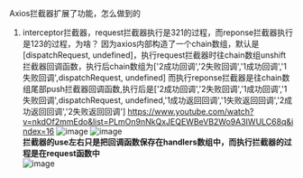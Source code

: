 Axios拦截器扩展了功能，怎么做到的

1. interceptor拦截器，request拦截器执行是321的过程，而reponse拦截器执行是123的过程，为啥？
    因为axios内部构造了一个chain数组，默认是[dispatchRequest, undefined]，执行request拦截器时往chain数组unshift拦截器回调函数，执行后chain数组为['2成功回调','2失败回调','1成功回调','1失败回调',dispatchRequest, undefined]
    而执行reponse拦截器是往chain数组尾部push拦截器回调函数,执行后是['2成功回调','2失败回调','1成功回调','1失败回调',dispatchRequest, undefined,'1成功返回回调','1失败返回回调','2成功返回回调','2失败返回回调']
    https://www.youtube.com/watch?v=nkdOf2mmEdo&list=PLmOn9nNkQxJEQEWBeVB2Wo9A3IWULC68q&index=16
    ![image](https://user-images.githubusercontent.com/30307995/175761504-0654e096-4622-46d0-860b-2e0085fbffe5.png)
    ![image](https://user-images.githubusercontent.com/30307995/175761587-2d02fe2d-b36d-40fb-92c0-b37b3dc0b6db.png)
    <br>
    **拦截器的use左右只是把回调函数保存在handlers数组中，而执行拦截器的过程是在request函数中**
    <br>
    ![image](https://user-images.githubusercontent.com/30307995/175761721-5d4acea1-71a2-40b3-8176-bc81f379b581.png)


